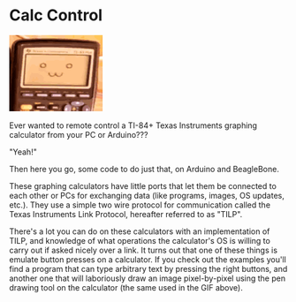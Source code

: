 # Calc Control

![:D](docs/images/draw-image.gif)

Ever wanted to remote control a TI-84+ Texas Instruments graphing calculator from your PC or Arduino???

"Yeah!"

Then here you go, some code to do just that, on Arduino and BeagleBone.

These graphing calculators have little ports that let them be connected to each other or PCs for exchanging data (like programs, images, OS updates, etc.). They use a simple two wire protocol for communication called the Texas Instruments Link Protocol, hereafter referred to as "TILP".

There's a lot you can do on these calculators with an implementation of TILP, and knowledge of what operations the calculator's OS is willing to carry out if asked nicely over a link. It turns out that one of these things is emulate button presses on a calculator. If you check out the examples you'll find a program that can type arbitrary text by pressing the right buttons, and another one that will laboriously draw an image pixel-by-pixel using the pen drawing tool on the calculator (the same used in the GIF above).


